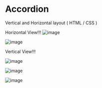 # Accordion
 Vertical and Horizontal layout ( HTML / CSS )
 
 
 Horizontal View!!!
![image](https://user-images.githubusercontent.com/109617585/220496327-6636bbc0-853c-42eb-b646-220189afb8bc.png)

![image](https://user-images.githubusercontent.com/109617585/220496769-69eb63d3-acc9-4142-98ab-f3973c11684d.png)



Vertical View!!!

![image](https://user-images.githubusercontent.com/109617585/220497413-7f4a2b7d-432a-403b-a98f-633c0e00bdc8.png)

![image](https://user-images.githubusercontent.com/109617585/220497726-275b9154-de15-4860-8911-613581874326.png)

![image](https://user-images.githubusercontent.com/109617585/220497920-08ea3001-ec5f-4a79-a264-cac9a0433555.png)




